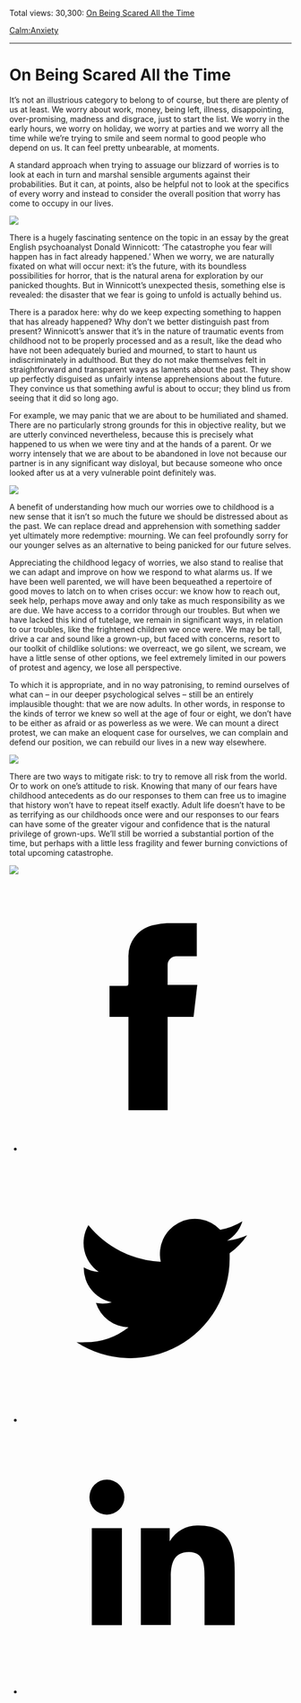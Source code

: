 Total views: 30,300: [On Being Scared All the Time](https://www.theschooloflife.com/thebookoflife/19128-2/)

[Calm:](https://www.theschooloflife.com/thebookoflife/category/calm/)[Anxiety](https://www.theschooloflife.com/thebookoflife/category/calm/anxiety/)

* * *

# On Being Scared All the Time
<style>
						.alignnone {
  display: block;
  margin-left: auto;
  margin-right: auto;
  align: center:
}

.addtoany_share_save_container {
display:none;
}

.wp-block-image {
		display: block;
  margin-left: auto;
  margin-right: auto;
  width: 50%;
}

.aligncenter {
display: block;
  margin-left: auto;
  margin-right: auto;
  align: center:
}

@media only screen and (max-width: 500px) {
  .wp-block-image {
		display: block;
  margin-left: auto;
  margin-right: auto;
  width: 100%;
} }

h1 {max-width: 600px !important;
}
.s18-single-post .content-area .site-main article .post-cat-header-display + .old-wrapper p {
    font-size: 1.200em
}
						</style>

It’s not an illustrious category to belong to of course, but there are plenty of us at least. We worry about work, money, being left, illness, disappointing, over-promising, madness and disgrace, just to start the list. We worry in the early hours, we worry on holiday, we worry at parties and we worry all the time while we’re trying to smile and seem normal to good people who depend on us. It can feel pretty unbearable, at moments.

A standard approach when trying to assuage our blizzard of worries is to look at each in turn and marshal sensible arguments against their probabilities. But it can, at points, also be helpful not to look at the specifics of every worry and instead to consider the overall position that worry has come to occupy in our lives.

![](https://images.fineartamerica.com/images-medium-large-5/landscape-with-buildings-nicolas-poussin.jpg)

There is a hugely fascinating sentence on the topic in an essay by the great English psychoanalyst Donald Winnicott: ‘The catastrophe you fear will happen has in fact already happened.’ When we worry, we are naturally fixated on what will occur next: it’s the future, with its boundless possibilities for horror, that is the natural arena for exploration by our panicked thoughts. But in Winnicott’s unexpected thesis, something else is revealed: the disaster that we fear is going to unfold is actually behind us.

There is a paradox here: why do we keep expecting something to happen that has already happened? Why don’t we better distinguish past from present? Winnicott’s answer that it’s in the nature of traumatic events from childhood not to be properly processed and as a result, like the dead who have not been adequately buried and mourned, to start to haunt us indiscriminately in adulthood. But they do not make themselves felt in straightforward and transparent ways as laments about the past. They show up perfectly disguised as unfairly intense apprehensions about the future. They convince us that something awful is about to occur; they blind us from seeing that it did so long ago.

For example, we may panic that we are about to be humiliated and shamed. There are no particularly strong grounds for this in objective reality, but we are utterly convinced nevertheless, because this is precisely what happened to us when we were tiny and at the hands of a parent. Or we worry intensely that we are about to be abandoned in love not because our partner is in any significant way disloyal, but because someone who once looked after us at a very vulnerable point definitely was.

![](http://www.tate.org.uk/art/images/work/T/T02/T02020_10.jpg)

A benefit of understanding how much our worries owe to childhood is a new sense that it isn’t so much the future we should be distressed about as the past. We can replace dread and apprehension with something sadder yet ultimately more redemptive: mourning. We can feel profoundly sorry for our younger selves as an alternative to being panicked for our future selves.

Appreciating the childhood legacy of worries, we also stand to realise that we can adapt and improve on how we respond to what alarms us. If we have been well parented, we will have been bequeathed a repertoire of good moves to latch on to when crises occur: we know how to reach out, seek help, perhaps move away and only take as much responsibility as we are due. We have access to a corridor through our troubles. But when we have lacked this kind of tutelage, we remain in significant ways, in relation to our troubles, like the frightened children we once were. We may be tall, drive a car and sound like a grown-up, but faced with concerns, resort to our toolkit of childlike solutions: we overreact, we go silent, we scream, we have a little sense of other options, we feel extremely limited in our powers of protest and agency, we lose all perspective.

To which it is appropriate, and in no way patronising, to remind ourselves of what can – in our deeper psychological selves – still be an entirely implausible thought: that we are now adults. In other words, in response to the kinds of terror we knew so well at the age of four or eight, we don’t have to be either as afraid or as powerless as we were. We can mount a direct protest, we can make an eloquent case for ourselves, we can complain and defend our position, we can rebuild our lives in a new way elsewhere.

![](https://i.pinimg.com/736x/e1/99/b8/e199b84470ee40f02b7bf928acc012d6--dutch-a-child.jpg)

There are two ways to mitigate risk: to try to remove all risk from the world. Or to work on one’s attitude to risk. Knowing that many of our fears have childhood antecedents as do our responses to them can free us to imagine that history won’t have to repeat itself exactly. Adult life doesn’t have to be as terrifying as our childhoods once were and our responses to our fears can have some of the greater vigour and confidence that is the natural privilege of grown-ups. We’ll still be worried a substantial portion of the time, but perhaps with a little less fragility and fewer burning convictions of total upcoming catastrophe.

[![](https://img.youtube.com/vi/s2AUI-7GRJc/0.jpg)](https://www.youtube.com/embed/s2AUI-7GRJc '')
<style>
    .iframe-class { display: block !important; }
</style>

- [<svg xmlns="http://www.w3.org/2000/svg" viewbox="0 0 26 26"><title>Facebook</title>
                    <g>
                        <path d="M8.38,10H9.92c.2,0,.29,0,.29-.28,0-.82,0-1.64,0-2.46a3.05,3.05,0,0,1,2.57-3.15A7.22,7.22,0,0,1,14,3.95c.86,0,1.71,0,2.57,0h.25v3.2h-2A.85.85,0,0,0,14,8c0,.62,0,1.24,0,1.91h2.87L16.51,13H14v9H10.21V13H8.38Z"></path>
                    </g>
                </svg>](http://www.facebook.com/sharer/sharer.php?u=https://www.theschooloflife.com/thebookoflife/19128-2/)
- [<svg xmlns="http://www.w3.org/2000/svg" viewbox="0 0 26 26"><title>Twitter</title>
                    <path d="M21.69,7.9a6.75,6.75,0,0,1-1.94.53,3.39,3.39,0,0,0,1.48-1.87,6.76,6.76,0,0,1-2.14.82,3.38,3.38,0,0,0-5.75,3.08,9.59,9.59,0,0,1-7-3.53,3.38,3.38,0,0,0,1,4.51A3.36,3.36,0,0,1,5.89,11v0A3.38,3.38,0,0,0,8.6,14.37a3.39,3.39,0,0,1-1.53.06,3.38,3.38,0,0,0,3.15,2.35A6.78,6.78,0,0,1,6,18.22a6.87,6.87,0,0,1-.81,0A9.6,9.6,0,0,0,20,10.08q0-.22,0-.44A6.86,6.86,0,0,0,21.69,7.9Z"></path>
                </svg>](http://twitter.com/share?url=https://www.theschooloflife.com/thebookoflife/19128-2/&text=&via=theschooloflife)
- [<svg xmlns="http://www.w3.org/2000/svg" viewbox="0 0 26 26"><title>LinkedIn</title>
<path class="cls-2" d="M6.67,10H9.58v9.36H6.67ZM8.13,5.32A1.69,1.69,0,1,1,6.44,7,1.69,1.69,0,0,1,8.13,5.32"></path><path class="cls-2" d="M11.41,10H14.2v1.28h0A3.06,3.06,0,0,1,17,9.75c2.95,0,3.49,1.94,3.49,4.46v5.14H17.57V14.79c0-1.09,0-2.48-1.51-2.48s-1.75,1.18-1.75,2.4v4.63H11.41Z"></path></svg>](https://www.linkedin.com/shareArticle?mini=true&url=https://www.theschooloflife.com/thebookoflife/19128-2/)

